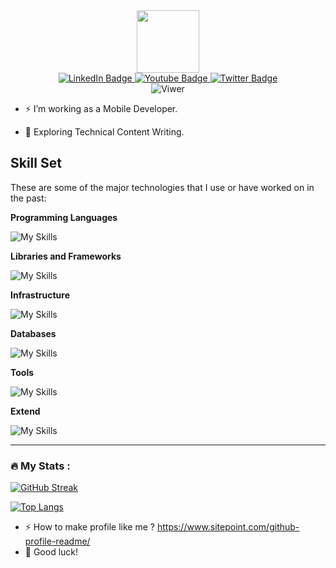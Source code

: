 <div id="header" align="center">
  <img src="https://media.giphy.com/media/M9gbBd9nbDrOTu1Mqx/giphy.gif" width="100"/>
</div>

<div id="badges" align="center">
    <a href="https://www.linkedin.com/in/tran-hoai-38a028235">
        <img src="https://img.shields.io/badge/LinkedIn-blue?style=for-the-badge&logo=linkedin&logoColor=white" alt="LinkedIn Badge"/>
    </a>
    <a href="#">
        <img src="https://img.shields.io/badge/YouTube-red?style=for-the-badge&logo=youtube&logoColor=white" alt="Youtube Badge"/>
    </a>
    <a href="#">
        <img src="https://img.shields.io/badge/Twitter-blue?style=for-the-badge&logo=twitter&logoColor=white" alt="Twitter Badge"/>
    </a>
</div>



<div align="center">
    <img src="https://komarev.com/ghpvc/?username=Vanhoai&style=flat-square&color=blue" alt="Viwer"/>
</div>



- :zap: I’m working as a Mobile Developer.

- :seedling: Exploring Technical Content Writing.


## Skill Set
These are some of the major technologies that I use or have worked on in the past:

**Programming Languages**

<img src="https://skillicons.dev/icons?i=cpp,java,typescript,dart,kotlin,swift,rust&perline=8&theme=light" alt="My Skills" />

**Libraries and Frameworks**

<img src="https://skillicons.dev/icons?i=redux,react,flutter,express,nestjs,materialui&perline=8&theme=light" alt="My Skills" />

**Infrastructure**

<img src="https://skillicons.dev/icons?i=firebase,googlecloud,docker,aws,gradle,rabbitmq&perline=8&theme=light" alt="My Skills" />

**Databases**

<img src="https://skillicons.dev/icons?i=mysql,postgres,mongodb,redis&perline=8&theme=light" alt="My Skills" />

**Tools**

<img src="https://skillicons.dev/icons?i=vscode,androidstudio,postman,linux,git,github,gitlab,bitbucket&perline=8&theme=light" alt="My Skills" />

**Extend**

<img src="https://skillicons.dev/icons?i=figma,kubernetes,tensorflow,notion&perline=8&theme=light" alt="My Skills" />

---

### :fire: My Stats :

[![GitHub Streak](http://github-readme-streak-stats.herokuapp.com?user=Vanhoai&theme=dark&background=000000)](https://git.io/streak-stats)

[![Top Langs](https://github-readme-stats.vercel.app/api/top-langs/?username=Vanhoai&layout=compact&theme=vision-friendly-dark&langs_count=8)](https://github.com/anuraghazra/github-readme-stats)

- :zap: How to make profile like me ? https://www.sitepoint.com/github-profile-readme/
- :seedling: Good luck!

